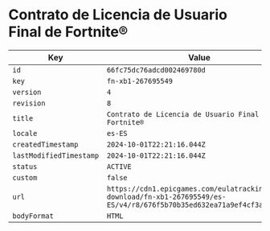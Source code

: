# Contrato de Licencia de Usuario Final de Fortnite®

| Key | Value |
| --- | ----- |
| `id` | `66fc75dc76adcd002469780d` |
| `key` | `fn-xb1-267695549` |
| `version` | `4` |
| `revision` | `8` |
| `title` | `Contrato de Licencia de Usuario Final de Fortnite®` |
| `locale` | `es-ES` |
| `createdTimestamp` | `2024-10-01T22:21:16.044Z` |
| `lastModifiedTimestamp` | `2024-10-01T22:21:16.044Z` |
| `status` | `ACTIVE` |
| `custom` | `false` |
| `url` | `https://cdn1.epicgames.com/eulatracking-download/fn-xb1-267695549/es-ES/v4/r8/676f5b70b35ed632ea71a9ef4cf3ab55.pdf` |
| `bodyFormat` | `HTML` |
